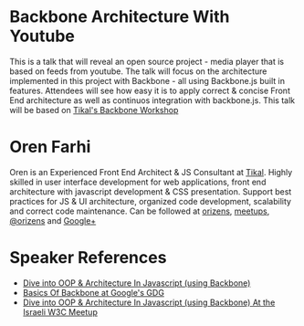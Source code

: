Backbone Architecture With Youtube
==================================
This is a talk that will reveal an open source project - media player that is based on feeds from youtube. The talk will focus on the architecture implemented in this project with Backbone - all using Backbone.js built in features.
Attendees will see how easy it is to apply correct & concise Front End architecture as well as  continuos integration with backbone.js.
This talk will be based on [Tikal's Backbone Workshop](http://www.slideshare.net/tikalknowledge/tikals-backbonejs-introduction-workshop)

Oren Farhi
==============
Oren is an Experienced Front End Architect & JS Consultant at [Tikal](http://tikalk.com). Highly skilled in user interface development for web applications, front end architecture with javascript development & CSS presentation. Support best practices for JS & UI architecture, organized code development, scalability and correct code maintenance.
Can be followed at [orizens](http://orizens.com/), [meetups](http://www.meetup.com/members/37082472/), [@orizens](https://twitter.com/orizens) and [Google+](https://plus.google.com/u/0/114211566626556275801/posts)

Speaker References
==================
 * [Dive into OOP & Architecture In Javascript (using Backbone)](https://www.youtube.com/watch?v=NCAfH7xdM5o) 
 * [Basics Of Backbone at Google's GDG](http://www.meetup.com/GDG-Tel-Aviv/events/86509302/)
 * [Dive into OOP & Architecture In Javascript (using Backbone) At the Israeli W3C Meetup](http://www.youtube.com/watch?v=bV-WNKsPoCM)
